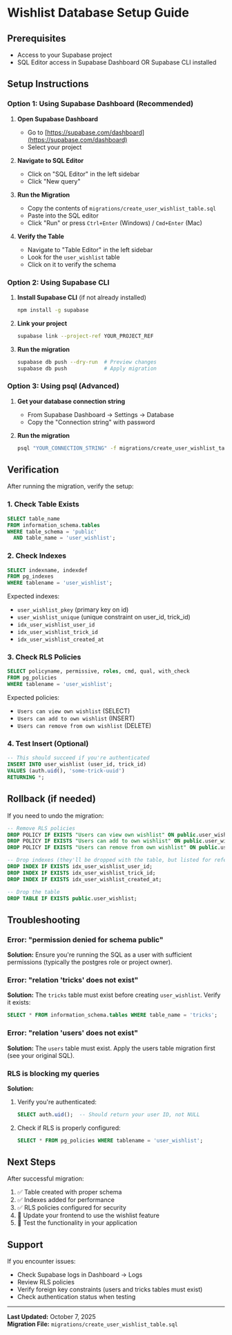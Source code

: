 # Wishlist Database Setup Guide

## Prerequisites

- Access to your Supabase project
- SQL Editor access in Supabase Dashboard OR Supabase CLI installed

## Setup Instructions

### Option 1: Using Supabase Dashboard (Recommended)

1. **Open Supabase Dashboard**

   - Go to [https://supabase.com/dashboard](https://supabase.com/dashboard)
   - Select your project

2. **Navigate to SQL Editor**

   - Click on "SQL Editor" in the left sidebar
   - Click "New query"

3. **Run the Migration**

   - Copy the contents of `migrations/create_user_wishlist_table.sql`
   - Paste into the SQL editor
   - Click "Run" or press `Ctrl+Enter` (Windows) / `Cmd+Enter` (Mac)

4. **Verify the Table**
   - Navigate to "Table Editor" in the left sidebar
   - Look for the `user_wishlist` table
   - Click on it to verify the schema

### Option 2: Using Supabase CLI

1. **Install Supabase CLI** (if not already installed)

   ```bash
   npm install -g supabase
   ```

2. **Link your project**

   ```bash
   supabase link --project-ref YOUR_PROJECT_REF
   ```

3. **Run the migration**
   ```bash
   supabase db push --dry-run  # Preview changes
   supabase db push            # Apply migration
   ```

### Option 3: Using psql (Advanced)

1. **Get your database connection string**

   - From Supabase Dashboard → Settings → Database
   - Copy the "Connection string" with password

2. **Run the migration**
   ```bash
   psql "YOUR_CONNECTION_STRING" -f migrations/create_user_wishlist_table.sql
   ```

## Verification

After running the migration, verify the setup:

### 1. Check Table Exists

```sql
SELECT table_name
FROM information_schema.tables
WHERE table_schema = 'public'
  AND table_name = 'user_wishlist';
```

### 2. Check Indexes

```sql
SELECT indexname, indexdef
FROM pg_indexes
WHERE tablename = 'user_wishlist';
```

Expected indexes:

- `user_wishlist_pkey` (primary key on id)
- `user_wishlist_unique` (unique constraint on user_id, trick_id)
- `idx_user_wishlist_user_id`
- `idx_user_wishlist_trick_id`
- `idx_user_wishlist_created_at`

### 3. Check RLS Policies

```sql
SELECT policyname, permissive, roles, cmd, qual, with_check
FROM pg_policies
WHERE tablename = 'user_wishlist';
```

Expected policies:

- `Users can view own wishlist` (SELECT)
- `Users can add to own wishlist` (INSERT)
- `Users can remove from own wishlist` (DELETE)

### 4. Test Insert (Optional)

```sql
-- This should succeed if you're authenticated
INSERT INTO user_wishlist (user_id, trick_id)
VALUES (auth.uid(), 'some-trick-uuid')
RETURNING *;
```

## Rollback (if needed)

If you need to undo the migration:

```sql
-- Remove RLS policies
DROP POLICY IF EXISTS "Users can view own wishlist" ON public.user_wishlist;
DROP POLICY IF EXISTS "Users can add to own wishlist" ON public.user_wishlist;
DROP POLICY IF EXISTS "Users can remove from own wishlist" ON public.user_wishlist;

-- Drop indexes (they'll be dropped with the table, but listed for reference)
DROP INDEX IF EXISTS idx_user_wishlist_user_id;
DROP INDEX IF EXISTS idx_user_wishlist_trick_id;
DROP INDEX IF EXISTS idx_user_wishlist_created_at;

-- Drop the table
DROP TABLE IF EXISTS public.user_wishlist;
```

## Troubleshooting

### Error: "permission denied for schema public"

**Solution:** Ensure you're running the SQL as a user with sufficient permissions (typically the postgres role or project owner).

### Error: "relation 'tricks' does not exist"

**Solution:** The `tricks` table must exist before creating `user_wishlist`. Verify it exists:

```sql
SELECT * FROM information_schema.tables WHERE table_name = 'tricks';
```

### Error: "relation 'users' does not exist"

**Solution:** The `users` table must exist. Apply the users table migration first (see your original SQL).

### RLS is blocking my queries

**Solution:**

1. Verify you're authenticated:
   ```sql
   SELECT auth.uid();  -- Should return your user ID, not NULL
   ```
2. Check if RLS is properly configured:
   ```sql
   SELECT * FROM pg_policies WHERE tablename = 'user_wishlist';
   ```

## Next Steps

After successful migration:

1. ✅ Table created with proper schema
2. ✅ Indexes added for performance
3. ✅ RLS policies configured for security
4. 📝 Update your frontend to use the wishlist feature
5. 🧪 Test the functionality in your application

## Support

If you encounter issues:

- Check Supabase logs in Dashboard → Logs
- Review RLS policies
- Verify foreign key constraints (users and tricks tables must exist)
- Check authentication status when testing

---

**Last Updated:** October 7, 2025  
**Migration File:** `migrations/create_user_wishlist_table.sql`
